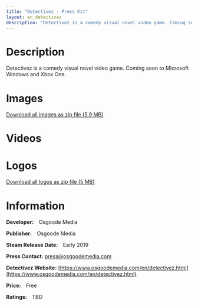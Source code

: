 ```yaml
---
title: "Detectivez - Press Kit"
layout: en_detectivez
description: "Detectivez is a comedy visual novel video game. Coming soon to Microsoft Windows and Xbox One."
---
```

# Description

Detectivez is a comedy visual novel video game. Coming soon to Microsoft Windows and Xbox One.

# Images

<amp-image-lightbox id="lightbox" layout="nodisplay"></amp-image-lightbox>
<amp-carousel height="200" layout="fixed-height" type="carousel">
<amp-img src="https://www.osgoodemedia.com/en/Detectivez/Screenshot01.png" width="356" height="200" alt="Detectivez screenshot" on="tap:lightbox" role="button" tabindex="0"></amp-img>
<amp-img src="https://www.osgoodemedia.com/en/Detectivez/Screenshot02.png" width="356" height="200" alt="Detectivez screenshot" on="tap:lightbox" role="button" tabindex="0"></amp-img>
<amp-img src="https://www.osgoodemedia.com/en/Detectivez/Screenshot03.png" width="356" height="200" alt="Detectivez screenshot" on="tap:lightbox" role="button" tabindex="0"></amp-img>
<amp-img src="https://www.osgoodemedia.com/en/Detectivez/Screenshot04.png" width="356" height="200" alt="Detectivez screenshot" on="tap:lightbox" role="button" tabindex="0"></amp-img>
<amp-img src="https://www.osgoodemedia.com/en/Detectivez/Screenshot05.png" width="356" height="200" alt="Detectivez screenshot" on="tap:lightbox" role="button" tabindex="0"></amp-img>
</amp-carousel>  

[Download all images as zip file (5.9 MB)](https://www.osgoodemedia.com/en/Detectivez/images.zip)

# Videos

<amp-carousel width="600" height="357" layout="responsive" type="slides">
</amp-carousel>

# Logos

<amp-image-lightbox id="lightbox" layout="nodisplay"></amp-image-lightbox>
<amp-carousel height="200" layout="fixed-height" type="carousel">
<amp-img src="https://www.osgoodemedia.com/en/Detectivez/Detectivez-Logo-1200x900.png" width="267" height="200" alt="Detectivez logo" on="tap:lightbox" role="button" tabindex="0"></amp-img>
<amp-img src="https://www.osgoodemedia.com/en/Detectivez/Detectivez-Logo-1200x1200.png" width="200" height="200" alt="Detectivez logo" on="tap:lightbox" role="button" tabindex="0"></amp-img>
<amp-img src="https://www.osgoodemedia.com/en/Detectivez/Detectivez-Logo-1600x900.png" width="356" height="200" alt="Detectivez logo" on="tap:lightbox" role="button" tabindex="0"></amp-img>
<amp-img src="https://www.osgoodemedia.com/en/Detectivez/Detectivez-Logo-1800x1200.png" width="300" height="200" alt="Detectivez logo" on="tap:lightbox" role="button" tabindex="0"></amp-img>
</amp-carousel>  

[Download all logos as zip file (5 MB)](https://www.osgoodemedia.com/en/Detectivez/Detectivez-Logos.zip)

# Information

**Developer:** Osgoode Media

**Publisher:** Osgoode Media

**Steam Release Date:** Early 2019

**Press Contact:** [press@osgoodemedia.com](mailto:press@osgoodemedia.com)

**Detectivez Website:** [https://www.osgoodemedia.com/en/detectivez.html](https://www.osgoodemedia.com/en/detectivez.html)

**Price:** Free

**Ratings:** TBD